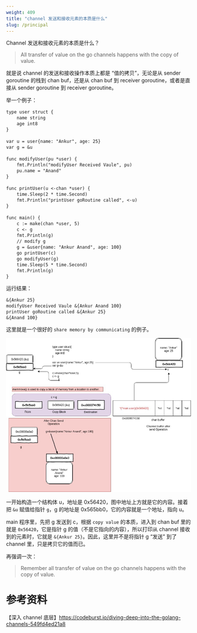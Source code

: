 ```yaml
---
weight: 409
title: "channel 发送和接收元素的本质是什么"
slug: /principal
---
```


Channel 发送和接收元素的本质是什么？

> All transfer of value on the go channels happens with the copy of value.

就是说 channel 的发送和接收操作本质上都是 “值的拷贝”，无论是从 sender goroutine 的栈到 chan buf，还是从 chan buf 到 receiver goroutine，或者是直接从 sender goroutine 到 receiver goroutine。

举一个例子：

```
type user struct {
	name string
	age int8
}

var u = user{name: "Ankur", age: 25}
var g = &u

func modifyUser(pu *user) {
	fmt.Println("modifyUser Received Vaule", pu)
	pu.name = "Anand"
}

func printUser(u <-chan *user) {
	time.Sleep(2 * time.Second)
	fmt.Println("printUser goRoutine called", <-u)
}

func main() {
	c := make(chan *user, 5)
	c <- g
	fmt.Println(g)
	// modify g
	g = &user{name: "Ankur Anand", age: 100}
	go printUser(c)
	go modifyUser(g)
	time.Sleep(5 * time.Second)
	fmt.Println(g)
}
```

运行结果：

```shell
&{Ankur 25}
modifyUser Received Vaule &{Ankur Anand 100}
printUser goRoutine called &{Ankur 25}
&{Anand 100}
```

这里就是一个很好的 `share memory by communicating` 的例子。

![output](./assets/12.png)

一开始构造一个结构体 u，地址是 0x56420，图中地址上方就是它的内容。接着把 `&u` 赋值给指针 `g`，g 的地址是 0x565bb0，它的内容就是一个地址，指向 u。

main 程序里，先把 g 发送到 c，根据 `copy value` 的本质，进入到 chan buf 里的就是 `0x56420`，它是指针 g 的值（不是它指向的内容），所以打印从 channel 接收到的元素时，它就是 `&{Ankur 25}`。因此，这里并不是将指针 g “发送” 到了 channel 里，只是拷贝它的值而已。

再强调一次：

> Remember all transfer of value on the go channels happens with the copy of value.

# 参考资料
【深入 channel 底层】https://codeburst.io/diving-deep-into-the-golang-channels-549fd4ed21a8
